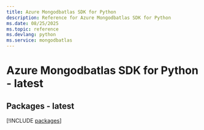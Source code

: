 ```yaml
---
title: Azure Mongodbatlas SDK for Python
description: Reference for Azure Mongodbatlas SDK for Python
ms.date: 08/25/2025
ms.topic: reference
ms.devlang: python
ms.service: mongodbatlas
---
```

# Azure Mongodbatlas SDK for Python - latest
## Packages - latest
[!INCLUDE [packages](mongodbatlas-index.md)]